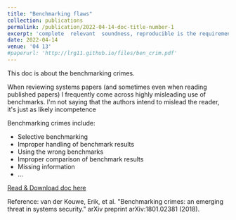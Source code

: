 ```yaml
---
title: "Benchmarking flaws"
collection: publications
permalink: /publication/2022-04-14-doc-title-number-1
excerpt: 'complete  relevant  soundness, reproducible is the requirements that a good paper should meet, but unfortunately experience shows that this is often hard to comeby in practice. Most papers violate these properties is called commiting a number of benchmarking crimes/flaws.'
date: 2022-04-14
venue: '04 13'
#paperurl: 'http://lrg11.github.io/files/ben_crim.pdf'
---
```

This doc is about the benchmarking crimes. 

When reviewing systems papers (and sometimes even when reading published papers) I frequently come across highly misleading use of benchmarks. I'm not saying that the authors intend to mislead the reader, it's just as likely incompetence

Benchmarking crimes include:
+ Selective benchmarking
+ Improper handling of benchmark results
+ Using the wrong benchmarks
+ Improper comparison of benchmark results
+ Missing information
+ ...

[Read & Download doc here](http://lrg11.github.io/files/ben_crim.pdf)

Reference: van der Kouwe, Erik, et al. "Benchmarking crimes: an emerging threat in systems security." arXiv preprint arXiv:1801.02381 (2018).
